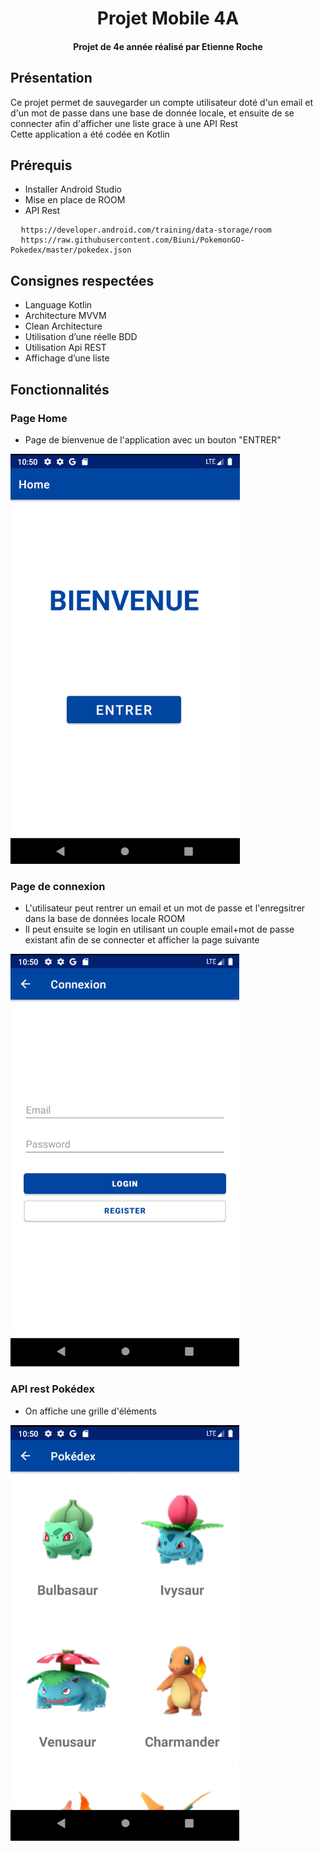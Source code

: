 <h1 align="center">
  Projet Mobile 4A
</h1>



<h4 align="center">Projet de 4e année réalisé par Etienne Roche</h4>

<h2>Présentation</h2>

<p>Ce projet permet de sauvegarder un compte utilisateur doté d'un email et d'un mot de passe dans une base de donnée locale, et ensuite de se connecter afin d'afficher une liste grace à une API Rest
</br>Cette application a été codée en Kotlin </p>

<h2>Prérequis</h2>

<ul>
  <li>Installer Android Studio</li>
  <li>Mise en place de ROOM</li>
  <li>API Rest</li>
</ul>
  
<pre>
  <code>https://developer.android.com/training/data-storage/room</code>
  <code>https://raw.githubusercontent.com/Biuni/PokemonGO-Pokedex/master/pokedex.json</code>
</pre>


<h2>Consignes respectées</h2>

<ul>
  <li>Language Kotlin</li>
  <li>Architecture MVVM</li>
  <li>Clean Architecture</li>
  <li>Utilisation d’une réelle BDD</li>
  <li>Utilisation Api REST</li>
  <li>Affichage d’une liste</li>
</ul>

<h2>Fonctionnalités</h2>

<h3>Page Home</h3>
  <ul>
    <li>Page de bienvenue de l'application avec un bouton "ENTRER"</li>
  </ul>
  <p>
    <a href="https://github.com/Frizbby/Projet_Mobile_4A/blob/master/images/home.png">
      <img src="https://github.com/Frizbby/Projet_Mobile_4A/blob/master/images/home.png" alt="splash" style="max-width: 100%">
    </a>
  </p>
<h3>Page de connexion</h3>
  <ul>
    <li>L'utilisateur peut rentrer un email et un mot de passe et l'enregsitrer dans la base de données locale ROOM</li>
    <li>Il peut ensuite se login en utilisant un couple email+mot de passe existant afin de se connecter et afficher la page suivante</li>
  </ul>
  <p>
    <a href="https://github.com/Frizbby/Projet_Mobile_4A/blob/master/images/connexion.png">
      <img src="https://github.com/Frizbby/Projet_Mobile_4A/blob/master/images/connexion.png" alt="splash" style="max-width: 100%">
    </a>
  </p>
<h3>API rest Pokédex</h3>
  <ul>
    <li>On affiche une grille d'éléments</li>

  </ul>
  <p>
    <a href="https://github.com/Frizbby/Projet_Mobile_4A/blob/master/images/pokédex.png">
      <img src="https://github.com/Frizbby/Projet_Mobile_4A/blob/master/images/pokédex.png" alt="splash" style="max-width: 100%">
    </a>
  </p>
